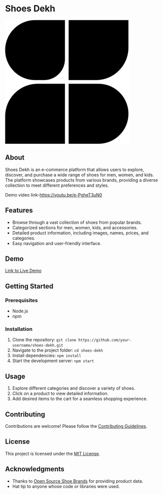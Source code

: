 # Shoes Dekh

![Shoes Dekh Logo](./264-3.svg)

## About
Shoes Dekh is an e-commerce platform that allows users to explore, discover, and purchase a wide range of shoes for men, women, and kids. The platform showcases products from various brands, providing a diverse collection to meet different preferences and styles.

Demo video link-https://youtu.be/e-PgheT3uN0
## Features

- Browse through a vast collection of shoes from popular brands.
- Categorized sections for men, women, kids, and accessories.
- Detailed product information, including images, names, prices, and categories.
- Easy navigation and user-friendly interface.

## Demo

[Link to Live Demo](your-live-demo-url)

## Getting Started

### Prerequisites

- Node.js
- npm

### Installation

1. Clone the repository: `git clone https://github.com/your-username/shoes-dekh.git`
2. Navigate to the project folder: `cd shoes-dekh`
3. Install dependencies: `npm install`
4. Start the development server: `npm start`

## Usage

1. Explore different categories and discover a variety of shoes.
2. Click on a product to view detailed information.
3. Add desired items to the cart for a seamless shopping experience.

## Contributing

Contributions are welcome! Please follow the [Contributing Guidelines](CONTRIBUTING.md).

## License

This project is licensed under the [MIT License](LICENSE).

## Acknowledgments

- Thanks to [Open Source Shoe Brands](link-to-source) for providing product data.
- Hat tip to anyone whose code or libraries were used.
